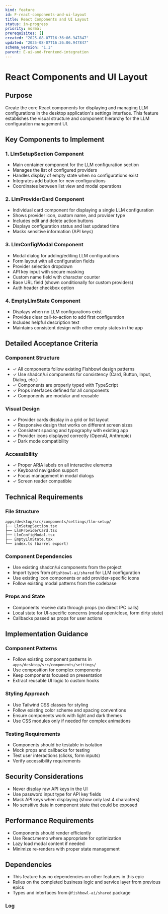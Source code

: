```yaml
---
kind: feature
id: F-react-components-and-ui-layout
title: React Components and UI Layout
status: in-progress
priority: normal
prerequisites: []
created: "2025-08-07T16:36:06.947847"
updated: "2025-08-07T16:36:06.947847"
schema_version: "1.1"
parent: E-ui-and-frontend-integration
---
```


# React Components and UI Layout

## Purpose

Create the core React components for displaying and managing LLM configurations in the desktop application's settings interface. This feature establishes the visual structure and component hierarchy for the LLM configuration management UI.

## Key Components to Implement

### 1. LlmSetupSection Component

- Main container component for the LLM configuration section
- Manages the list of configured providers
- Handles display of empty state when no configurations exist
- Integrates add button for new configurations
- Coordinates between list view and modal operations

### 2. LlmProviderCard Component

- Individual card component for displaying a single LLM configuration
- Shows provider icon, custom name, and provider type
- Includes edit and delete action buttons
- Displays configuration status and last updated time
- Masks sensitive information (API keys)

### 3. LlmConfigModal Component

- Modal dialog for adding/editing LLM configurations
- Form layout with all configuration fields
- Provider selection dropdown
- API key input with secure masking
- Custom name field with character counter
- Base URL field (shown conditionally for custom providers)
- Auth header checkbox option

### 4. EmptyLlmState Component

- Displays when no LLM configurations exist
- Provides clear call-to-action to add first configuration
- Includes helpful description text
- Maintains consistent design with other empty states in the app

## Detailed Acceptance Criteria

### Component Structure

- ✓ All components follow existing Fishbowl design patterns
- ✓ Use shadcn/ui components for consistency (Card, Button, Input, Dialog, etc.)
- ✓ Components are properly typed with TypeScript
- ✓ Props interfaces defined for all components
- ✓ Components are modular and reusable

### Visual Design

- ✓ Provider cards display in a grid or list layout
- ✓ Responsive design that works on different screen sizes
- ✓ Consistent spacing and typography with existing app
- ✓ Provider icons displayed correctly (OpenAI, Anthropic)
- ✓ Dark mode compatibility

### Accessibility

- ✓ Proper ARIA labels on all interactive elements
- ✓ Keyboard navigation support
- ✓ Focus management in modal dialogs
- ✓ Screen reader compatible

## Technical Requirements

### File Structure

```
apps/desktop/src/components/settings/llm-setup/
├── LlmSetupSection.tsx
├── LlmProviderCard.tsx
├── LlmConfigModal.tsx
├── EmptyLlmState.tsx
└── index.ts (barrel export)
```

### Component Dependencies

- Use existing shadcn/ui components from the project
- Import types from `@fishbowl-ai/shared` for LLM configuration
- Use existing icon components or add provider-specific icons
- Follow existing modal patterns from the codebase

### Props and State

- Components receive data through props (no direct IPC calls)
- Local state for UI-specific concerns (modal open/close, form dirty state)
- Callbacks passed as props for user actions

## Implementation Guidance

### Component Patterns

- Follow existing component patterns in `apps/desktop/src/components/settings/`
- Use composition for complex components
- Keep components focused on presentation
- Extract reusable UI logic to custom hooks

### Styling Approach

- Use Tailwind CSS classes for styling
- Follow existing color scheme and spacing conventions
- Ensure components work with light and dark themes
- Use CSS modules only if needed for complex animations

### Testing Requirements

- Components should be testable in isolation
- Mock props and callbacks for testing
- Test user interactions (clicks, form inputs)
- Verify accessibility requirements

## Security Considerations

- Never display raw API keys in the UI
- Use password input type for API key fields
- Mask API keys when displaying (show only last 4 characters)
- No sensitive data in component state that could be exposed

## Performance Requirements

- Components should render efficiently
- Use React.memo where appropriate for optimization
- Lazy load modal content if needed
- Minimize re-renders with proper state management

## Dependencies

- This feature has no dependencies on other features in this epic
- Relies on the completed business logic and service layer from previous epics
- Types and interfaces from `@fishbowl-ai/shared` package

### Log
